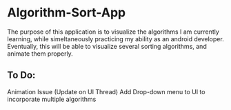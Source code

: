 # Algorithm-Sort-App

The purpose of this application is to visualize the algorithms I am currently learning, while simeltaneously practicing my ability as an android developer.
Eventually, this will be able to visualize several sorting algorithms, and animate them properly.

##  To Do:
Animation Issue (Update on UI Thread)
Add Drop-down menu to UI to incorporate multiple algorithms
